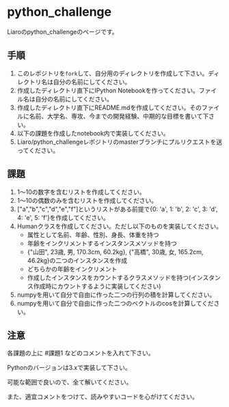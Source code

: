 # python_challenge
Liaroのpython_challengeのページです。

## 手順
1. このレポジトリを`fork`して、自分用のディレクトリを作成して下さい。ディレクトリ名は自分の名前にしてください。
2. 作成したディレクトリ直下にIPython Notebookを作ってください。ファイル名は自分の名前にしてください。
3. 作成したディレクトリ直下にREADME.mdを作成してください。そのファイルに名前、大学名、専攻、今までの開発経験、中期的な目標を書いて下さい。
4. 以下の課題を作成したnotebook内で実装してください。
5. Liaro/python_challengeレポジトリのmasterブランチにプルリクエストを送ってください。

## 課題
1. 1〜10の数字を含むリストを作成してください。
2. 1〜10の偶数のみを含むリストを作成してください。
3. ["a","b","c","d","e","f"]というリストがある前提で{0: 'a', 1: 'b', 2: 'c', 3: 'd', 4: 'e', 5: 'f'}を作成してください。
4. Humanクラスを作成してください。ただし以下のものを実装してください。
    - 属性として名前、年齢、性別、身長、体重を持つ
    - 年齢をインクリメントするインスタンスメソッドを持つ
    - {"山田", 23歳, 男, 170.3cm, 60.2kg}, {"高橋", 30歳, 女, 165.2cm, 46.2kg}の二つのインスタンスを作成
    - どちらかの年齢をインクリメント
    - 作成したインスタンスをカウントするクラスメソッドを持つ(インスタンス作成時にカウントするように実装してください)
5. numpyを用いて自分で自由に作った二つの行列の積を計算してください。
6. numpyを用いて自分で自由に作った二つのベクトルのcosを計算してください。

## 注意
各課題の上に \#課題1 などのコメントを入れて下さい。


Pythonのバージョンは3.xで実装して下さい。

可能な範囲で良いので、全て解いてください。

また、適宜コメントをつけて、読みやすいコードを心がけてください。
